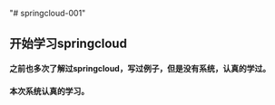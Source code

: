 "# springcloud-001" 
## 开始学习springcloud
#### 之前也多次了解过springcloud，写过例子，但是没有系统，认真的学过。
#### 本次系统认真的学习。
